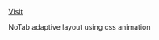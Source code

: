 <a href='https://orlov-dmitri.github.io/PurrWeb/'> Visit </a>

NoTab adaptive layout using css animation
